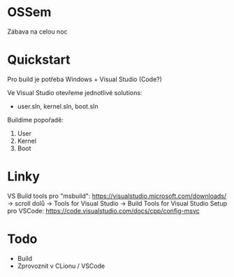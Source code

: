 # OSSem
Zábava na celou noc

# Quickstart
Pro build je potřeba Windows + Visual Studio (Code?)

Ve Visual Studio otevřeme jednotlivé solutions:
 - user.sln, kernel.sln, boot.sln

Buildíme popořadě:

 1. User
 2. Kernel
 3. Boot

# Linky
VS Build tools pro "msbuild": https://visualstudio.microsoft.com/downloads/ -> scroll dolů -> Tools for Visual Studio -> Build Tools for Visual Studio
Setup pro VSCode: https://code.visualstudio.com/docs/cpp/config-msvc

# Todo
- Build
- Zprovoznit v CLionu / VSCode

